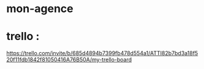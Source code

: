 # mon-agence


# trello :
https://trello.com/invite/b/685d4894b7399fb478d554a1/ATTI82b7bd3a18f520f11fdb1842f81050416A76B50A/my-trello-board
